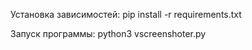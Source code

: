 Установка зависимостей: pip install -r requirements.txt

Запуск программы: python3 vscreenshoter.py 

